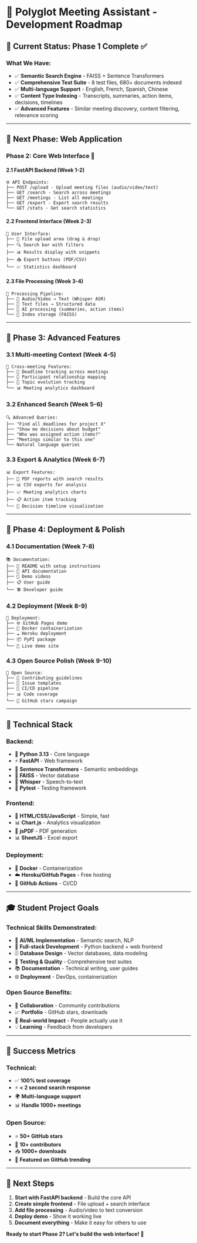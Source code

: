 # 🚀 Polyglot Meeting Assistant - Development Roadmap

## 🎯 **Current Status: Phase 1 Complete** ✅

### **What We Have:**
- ✅ **Semantic Search Engine** - FAISS + Sentence Transformers
- ✅ **Comprehensive Test Suite** - 8 test files, 680+ documents indexed
- ✅ **Multi-language Support** - English, French, Spanish, Chinese
- ✅ **Content Type Indexing** - Transcripts, summaries, action items, decisions, timelines
- ✅ **Advanced Features** - Similar meeting discovery, content filtering, relevance scoring

---

## 🚀 **Next Phase: Web Application**

### **Phase 2: Core Web Interface** 🎯

#### **2.1 FastAPI Backend** (Week 1-2)
```
🌐 API Endpoints:
├── POST /upload - Upload meeting files (audio/video/text)
├── GET /search - Search across meetings
├── GET /meetings - List all meetings
├── GET /export - Export search results
└── GET /stats - Get search statistics
```

#### **2.2 Frontend Interface** (Week 2-3)
```
🎨 User Interface:
├── 📁 File upload area (drag & drop)
├── 🔍 Search bar with filters
├── 📊 Results display with snippets
├── 📥 Export buttons (PDF/CSV)
└── 📈 Statistics dashboard
```

#### **2.3 File Processing** (Week 3-4)
```
📝 Processing Pipeline:
├── 🎵 Audio/Video → Text (Whisper ASR)
├── 📄 Text files → Structured data
├── 🤖 AI processing (summaries, action items)
└── 💾 Index storage (FAISS)
```

---

## 🌟 **Phase 3: Advanced Features**

### **3.1 Multi-meeting Context** (Week 4-5)
```
🔗 Cross-meeting Features:
├── 📅 Deadline tracking across meetings
├── 👥 Participant relationship mapping
├── 🎯 Topic evolution tracking
└── 📊 Meeting analytics dashboard
```

### **3.2 Enhanced Search** (Week 5-6)
```
🔍 Advanced Queries:
├── "Find all deadlines for project X"
├── "Show me decisions about budget"
├── "Who was assigned action items?"
├── "Meetings similar to this one"
└── Natural language queries
```

### **3.3 Export & Analytics** (Week 6-7)
```
📊 Export Features:
├── 📄 PDF reports with search results
├── 📊 CSV exports for analysis
├── 📈 Meeting analytics charts
├── 📋 Action item tracking
└── 🎯 Decision timeline visualization
```

---

## 🚀 **Phase 4: Deployment & Polish**

### **4.1 Documentation** (Week 7-8)
```
📚 Documentation:
├── 📖 README with setup instructions
├── 🔧 API documentation
├── 🎥 Demo videos
├── 📋 User guide
└── 🛠️ Developer guide
```

### **4.2 Deployment** (Week 8-9)
```
🚀 Deployment:
├── 🌐 GitHub Pages demo
├── 🐳 Docker containerization
├── ☁️ Heroku deployment
├── 📦 PyPI package
└── 🎯 Live demo site
```

### **4.3 Open Source Polish** (Week 9-10)
```
🌟 Open Source:
├── 📝 Contributing guidelines
├── 🐛 Issue templates
├── 🔄 CI/CD pipeline
├── 📊 Code coverage
└── 🌟 GitHub stars campaign
```

---

## 🎯 **Technical Stack**

### **Backend:**
- 🐍 **Python 3.13** - Core language
- ⚡ **FastAPI** - Web framework
- 🤖 **Sentence Transformers** - Semantic embeddings
- 💾 **FAISS** - Vector database
- 🎵 **Whisper** - Speech-to-text
- 🧪 **Pytest** - Testing framework

### **Frontend:**
- 🎨 **HTML/CSS/JavaScript** - Simple, fast
- 📊 **Chart.js** - Analytics visualization
- 📄 **jsPDF** - PDF generation
- 📊 **SheetJS** - Excel export

### **Deployment:**
- 🐳 **Docker** - Containerization
- ☁️ **Heroku/GitHub Pages** - Free hosting
- 🔄 **GitHub Actions** - CI/CD

---

## 🎓 **Student Project Goals**

### **Technical Skills Demonstrated:**
- 🤖 **AI/ML Implementation** - Semantic search, NLP
- 🐍 **Full-stack Development** - Python backend + web frontend
- 🗄️ **Database Design** - Vector databases, data modeling
- 🧪 **Testing & Quality** - Comprehensive test suites
- 📚 **Documentation** - Technical writing, user guides
- 🌐 **Deployment** - DevOps, containerization

### **Open Source Benefits:**
- 👥 **Collaboration** - Community contributions
- 📈 **Portfolio** - GitHub stars, downloads
- 🎯 **Real-world Impact** - People actually use it
- 💡 **Learning** - Feedback from developers

---

## 🚀 **Success Metrics**

### **Technical:**
- ✅ **100% test coverage**
- ⚡ **< 2 second search response**
- 🌍 **Multi-language support**
- 📊 **Handle 1000+ meetings**

### **Open Source:**
- ⭐ **50+ GitHub stars**
- 👥 **10+ contributors**
- 📥 **1000+ downloads**
- 🎯 **Featured on GitHub trending**

---

## 🎯 **Next Steps**

1. **Start with FastAPI backend** - Build the core API
2. **Create simple frontend** - File upload + search interface
3. **Add file processing** - Audio/video to text conversion
4. **Deploy demo** - Show it working live
5. **Document everything** - Make it easy for others to use

**Ready to start Phase 2? Let's build the web interface!** 🚀
